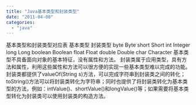 ```yaml
---
title: "Java基本类型和封装类型"
date: "2011-04-08"
categories: 
  - "java"
---
```


基本类型和封装类型对应表 基本类型 封装类型 byte Byte short Short int Integer long Long boolean Boolean float Float double Double char Character 基本类型不具备面向对象的基本特征，没有属性和方法。 封装类属于应用类型，具有方法和属性，利用这些属性和方法可以很方便的实现一些基本类型难以完成的功能。 封装类都提供了valueOf(String s)方法，可以完成字符串到封装类之间的转化；toString()方法可以将封装类转化为字符串；同时也提供了将封装类转化为基本类型的方法，例如：intValue()、shortValue()和longValue()等；如果需要将基本类型转化为封装类可以使用封装类的构造方法。
